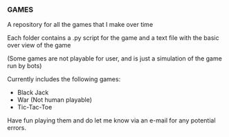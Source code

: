 ### GAMES

A repository for all the games that I make over time

Each folder contains a .py script for the game and a text file
with the basic over view of the game

(Some games are not playable for user, and is just a simulation of the game run by bots)

Currently includes the following games:

* Black Jack
* War (Not human playable)
* Tic-Tac-Toe

Have fun playing them and do let me know via an e-mail for any potential errors.
 
